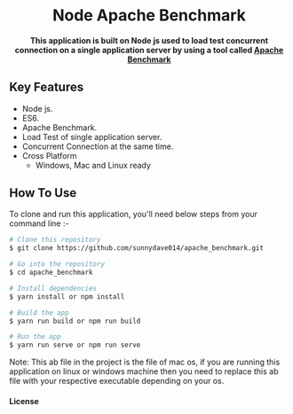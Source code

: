 <h1 align="center"> Node Apache Benchmark</h1>
<h4 align="center">This application is built on Node js used to load test concurrent connection on a single application server by using a tool called <a href="https://httpd.apache.org/docs/2.4/programs/ab.html" target="_blank">Apache Benchmark</a></h4>

## Key Features

* Node js.
* ES6.
* Apache Benchmark.
* Load Test of single application server.
* Concurrent Connection at the same time.
* Cross Platform
  - Windows, Mac and Linux ready 

## How To Use

To clone and run this application, you'll need below steps from your command line :-

```bash
# Clone this repository
$ git clone https://github.com/sunnydave014/apache_benchmark.git

# Go into the repository
$ cd apache_benchmark

# Install dependencies
$ yarn install or npm install

# Build the app
$ yarn run build or npm run build

# Run the app
$ yarn run serve or npm run serve
```
Note: This ab file in the project is the file of mac os, if you are running this application on linux or windows machine then you need to replace this ab file with your respective executable depending on your os.

#### License

